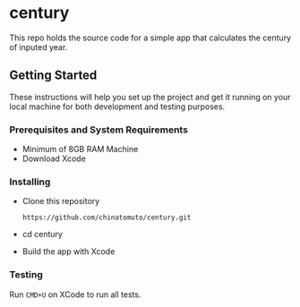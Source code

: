 # century
This repo holds the source code for a simple app that calculates the century of inputed year.

## Getting Started
These instructions will help you set up the project and get it running on your local machine for both development and testing purposes.

### Prerequisites and System Requirements
- Minimum of 8GB RAM Machine
- Download Xcode

### Installing

  - Clone this repository

      `https://github.com/chinatomuto/century.git`
  - cd century
  - Build the app with Xcode

### Testing

Run `CMD+U` on XCode to run all tests. 

